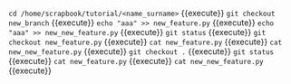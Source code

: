 `cd /home/scrapbook/tutorial/<name_surname>` {{execute}}
`git checkout new_branch` {{execute}}
`echo "aaa" >> new_feature.py` {{execute}}
`echo "aaa" >> new_new_feature.py` {{execute}}
`git status` {{execute}}
`git checkout new_feature.py` {{execute}}
`cat new_feature.py` {{execute}}
`cat new_new_feature.py` {{execute}}
`git checkout .` {{execute}}
`git status` {{execute}}
`cat new_feature.py` {{execute}}
`cat new_new_feature.py` {{execute}}